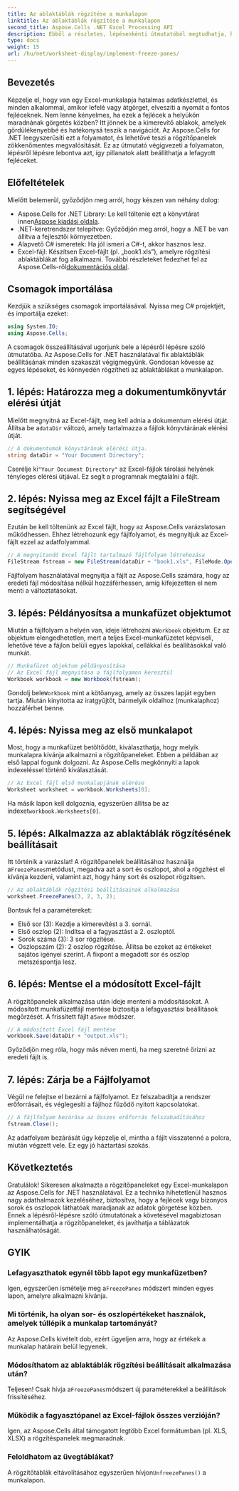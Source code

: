 ```yaml
---
title: Az ablaktáblák rögzítése a munkalapon
linktitle: Az ablaktáblák rögzítése a munkalapon
second_title: Aspose.Cells .NET Excel Processing API
description: Ebből a részletes, lépésenkénti útmutatóból megtudhatja, hogyan valósíthat meg fixáló ablaktáblákat az Excelben az Aspose.Cells for .NET használatával. Hatékonyan javítja munkalapja használhatóságát.
type: docs
weight: 15
url: /hu/net/worksheet-display/implement-freeze-panes/
---
```

## Bevezetés
Képzelje el, hogy van egy Excel-munkalapja hatalmas adatkészlettel, és minden alkalommal, amikor lefelé vagy átgörget, elveszíti a nyomát a fontos fejléceknek. Nem lenne kényelmes, ha ezek a fejlécek a helyükön maradnának görgetés közben? Itt jönnek be a kimerevítő ablakok, amelyek gördülékenyebbé és hatékonysá teszik a navigációt. Az Aspose.Cells for .NET leegyszerűsíti ezt a folyamatot, és lehetővé teszi a rögzítőpanelek zökkenőmentes megvalósítását. Ez az útmutató végigvezeti a folyamaton, lépésről lépésre lebontva azt, így pillanatok alatt beállíthatja a lefagyott fejléceket.
## Előfeltételek
Mielőtt belemerül, győződjön meg arról, hogy készen van néhány dolog:
-  Aspose.Cells for .NET Library: Le kell töltenie ezt a könyvtárat innen[Aspose kiadási oldala](https://releases.aspose.com/cells/net/).
- .NET-keretrendszer telepítve: Győződjön meg arról, hogy a .NET be van állítva a fejlesztői környezetben.
- Alapvető C# ismeretek: Ha jól ismeri a C#-t, akkor hasznos lesz.
- Excel-fájl: Készítsen Excel-fájlt (pl. „book1.xls”), amelyre rögzítési ablaktáblákat fog alkalmazni.
További részleteket fedezhet fel az Aspose.Cells-ről[dokumentációs oldal](https://reference.aspose.com/cells/net/).

## Csomagok importálása
Kezdjük a szükséges csomagok importálásával. Nyissa meg C# projektjét, és importálja ezeket:
```csharp
using System.IO;
using Aspose.Cells;
```
A csomagok összeállításával ugorjunk bele a lépésről lépésre szóló útmutatóba.
Az Aspose.Cells for .NET használatával fix ablaktáblák beállításának minden szakaszát végigmegyünk. Gondosan kövesse az egyes lépéseket, és könnyedén rögzítheti az ablaktáblákat a munkalapon.
## 1. lépés: Határozza meg a dokumentumkönyvtár elérési útját
 Mielőtt megnyitná az Excel-fájlt, meg kell adnia a dokumentum elérési útját. Állítsa be a`dataDir` változó, amely tartalmazza a fájlok könyvtárának elérési útját.
```csharp
// A dokumentumok könyvtárának elérési útja.
string dataDir = "Your Document Directory";
```
 Cserélje ki`"Your Document Directory"` az Excel-fájlok tárolási helyének tényleges elérési útjával. Ez segít a programnak megtalálni a fájlt.
## 2. lépés: Nyissa meg az Excel fájlt a FileStream segítségével
Ezután be kell töltenünk az Excel fájlt, hogy az Aspose.Cells varázslatosan működhessen. Ehhez létrehozunk egy fájlfolyamot, és megnyitjuk az Excel-fájlt ezzel az adatfolyammal.
```csharp
// A megnyitandó Excel fájlt tartalmazó fájlfolyam létrehozása
FileStream fstream = new FileStream(dataDir + "book1.xls", FileMode.Open);
```
Fájlfolyam használatával megnyitja a fájlt az Aspose.Cells számára, hogy az eredeti fájl módosítása nélkül hozzáférhessen, amíg kifejezetten el nem menti a változtatásokat.
## 3. lépés: Példányosítsa a munkafüzet objektumot
 Miután a fájlfolyam a helyén van, ideje létrehozni a`Workbook` objektum. Ez az objektum elengedhetetlen, mert a teljes Excel-munkafüzetet képviseli, lehetővé téve a fájlon belüli egyes lapokkal, cellákkal és beállításokkal való munkát.
```csharp
// Munkafüzet objektum példányosítása
// Az Excel fájl megnyitása a fájlfolyamon keresztül
Workbook workbook = new Workbook(fstream);
```
 Gondolj bele`Workbook` mint a kötőanyag, amely az összes lapját egyben tartja. Miután kinyitotta az iratgyűjtőt, bármelyik oldalhoz (munkalaphoz) hozzáférhet benne.
## 4. lépés: Nyissa meg az első munkalapot
Most, hogy a munkafüzet betöltődött, kiválaszthatja, hogy melyik munkalapra kívánja alkalmazni a rögzítőpaneleket. Ebben a példában az első lappal fogunk dolgozni. Az Aspose.Cells megkönnyíti a lapok indexeléssel történő kiválasztását.
```csharp
// Az Excel fájl első munkalapjának elérése
Worksheet worksheet = workbook.Worksheets[0];
```
 Ha másik lapon kell dolgoznia, egyszerűen állítsa be az indexet`workbook.Worksheets[0]`.
## 5. lépés: Alkalmazza az ablaktáblák rögzítésének beállításait
 Itt történik a varázslat! A rögzítőpanelek beállításához használja a`FreezePanes`metódust, megadva azt a sort és oszlopot, ahol a rögzítést el kívánja kezdeni, valamint azt, hogy hány sort és oszlopot rögzítsen.
```csharp
// Az ablaktáblák rögzítési beállításainak alkalmazása
worksheet.FreezePanes(3, 2, 3, 2);
```
Bontsuk fel a paramétereket:
- Első sor (3): Kezdje a kimerevítést a 3. sornál.
- Első oszlop (2): Indítsa el a fagyasztást a 2. oszloptól.
- Sorok száma (3): 3 sor rögzítése.
- Oszlopszám (2): 2 oszlop rögzítése.
Állítsa be ezeket az értékeket sajátos igényei szerint. A fixpont a megadott sor és oszlop metszéspontja lesz.
## 6. lépés: Mentse el a módosított Excel-fájlt
 A rögzítőpanelek alkalmazása után ideje menteni a módosításokat. A módosított munkafüzetfájl mentése biztosítja a lefagyasztási beállítások megőrzését. A frissített fájlt a`Save` módszer.
```csharp
// A módosított Excel fájl mentése
workbook.Save(dataDir + "output.xls");
```
Győződjön meg róla, hogy más néven menti, ha meg szeretné őrizni az eredeti fájlt is.
## 7. lépés: Zárja be a Fájlfolyamot
Végül ne felejtse el bezárni a fájlfolyamot. Ez felszabadítja a rendszer erőforrásait, és véglegesíti a fájlhoz fűződő nyitott kapcsolatokat.
```csharp
// A fájlfolyam bezárása az összes erőforrás felszabadításához
fstream.Close();
```
Az adatfolyam bezárását úgy képzelje el, mintha a fájlt visszatenné a polcra, miután végzett vele. Ez egy jó háztartási szokás.

## Következtetés
Gratulálok! Sikeresen alkalmazta a rögzítőpaneleket egy Excel-munkalapon az Aspose.Cells for .NET használatával. Ez a technika hihetetlenül hasznos nagy adathalmazok kezeléséhez, biztosítva, hogy a fejlécek vagy bizonyos sorok és oszlopok láthatóak maradjanak az adatok görgetése közben. Ennek a lépésről-lépésre szóló útmutatónak a követésével magabiztosan implementálhatja a rögzítőpaneleket, és javíthatja a táblázatok használhatóságát.
## GYIK
### Lefagyaszthatok egynél több lapot egy munkafüzetben?
 Igen, egyszerűen ismételje meg a`FreezePanes` módszert minden egyes lapon, amelyre alkalmazni kívánja.
### Mi történik, ha olyan sor- és oszlopértékeket használok, amelyek túllépik a munkalap tartományát?
Az Aspose.Cells kivételt dob, ezért ügyeljen arra, hogy az értékek a munkalap határain belül legyenek.
### Módosíthatom az ablaktáblák rögzítési beállításait alkalmazása után?
 Teljesen! Csak hívja a`FreezePanes`módszert új paraméterekkel a beállítások frissítéséhez.
### Működik a fagyasztópanel az Excel-fájlok összes verzióján?
Igen, az Aspose.Cells által támogatott legtöbb Excel formátumban (pl. XLS, XLSX) a rögzítéspanelek megmaradnak.
### Feloldhatom az üvegtáblákat?
 A rögzítőtáblák eltávolításához egyszerűen hívjon`UnfreezePanes()` a munkalapon.